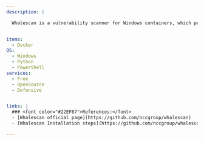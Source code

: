 ```yaml
---
description: |

  Whalescan is a vulnerability scanner for Windows containers, which performs several benchmark checks, as well as checking for CVEs/vulnerable packages on the container. It also checks the config and Docker files for misconfigurations. This tool can be used as part of a Windows container review on local copies of the containers, and on the host itself to enhance security.


items:
  - Docker
OS:
  - Windows
  - Python
  - PowerShell
services:
  - Free
  - OpenSource
  - Defensive


links: |
  ### <font color="#22EF87">References:</font>
  - [Whalescan official page](https://github.com/nccgroup/whalescan)
  - [Whalescan Installation steps](https://github.com/nccgroup/whalescan#getting-started)

---
```


